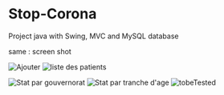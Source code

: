 # Stop-Corona
Project java with Swing, MVC and MySQL database 

same : screen shot

![Ajouter](https://user-images.githubusercontent.com/69482318/205012130-e84dfef2-2cdf-4b1f-8d7e-584ffbd6f701.PNG)
![liste des patients](https://user-images.githubusercontent.com/69482318/205012460-b2c1ea0d-2bc4-4bd0-af59-0f105d2495e6.PNG)

![Stat par gouvernorat](https://user-images.githubusercontent.com/69482318/205012494-133407ea-1106-4824-bb0f-fd7412243ba9.PNG)
![Stat par tranche d'age](https://user-images.githubusercontent.com/69482318/205012505-60a04235-b6b8-4a53-a0f2-6a6c5dc6facd.PNG)
![tobeTested](https://user-images.githubusercontent.com/69482318/205012520-1fcd9b22-d402-452f-8fed-321fd8dbb1b6.PNG)
